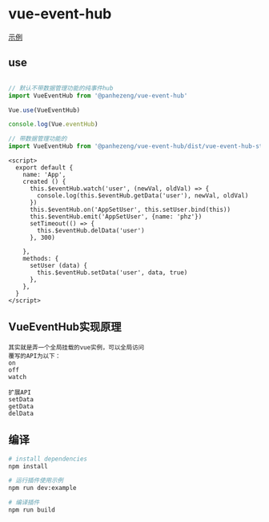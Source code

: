 # vue-event-hub

[示例](https://panhezeng.github.io/vue-event-hub/)

## use

```javascript

// 默认不带数据管理功能的纯事件hub
import VueEventHub from '@panhezeng/vue-event-hub'

Vue.use(VueEventHub)

console.log(Vue.eventHub)
```

```javascript
// 带数据管理功能的
import VueEventHub from '@panhezeng/vue-event-hub/dist/vue-event-hub-store.min.js'
```

```vue
<script>
  export default {
    name: 'App',
    created () {
      this.$eventHub.watch('user', (newVal, oldVal) => {
        console.log(this.$eventHub.getData('user'), newVal, oldVal)
      })
      this.$eventHub.on('AppSetUser', this.setUser.bind(this))
      this.$eventHub.emit('AppSetUser', {name: 'phz'})
      setTimeout(() => {
        this.$eventHub.delData('user')
      }, 300)

    },
    methods: {
      setUser (data) {
        this.$eventHub.setData('user', data, true)
      },
    },
  }
</script>
```



## VueEventHub实现原理

    其实就是弄一个全局挂载的vue实例，可以全局访问
    覆写的API为以下：
    on
    off
    watch
    
    扩展API
    setData
    getData
    delData

## 编译

``` bash
# install dependencies
npm install

# 运行插件使用示例
npm run dev:example

# 编译插件
npm run build
```

